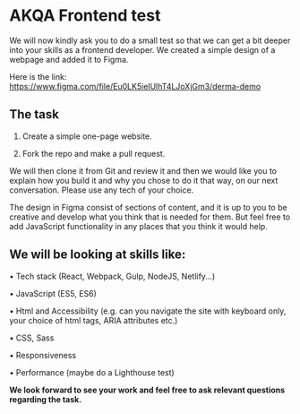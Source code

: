 # AKQA Frontend test

We will now kindly ask you to do a small test so that we can get a bit deeper into your skills as a frontend developer. We created a simple design of a webpage and added it to Figma.

Here is the link: https://www.figma.com/file/Eu0LK5ielUlhT4LJoXjGm3/derma-demo

## The task

1. Create a simple one-page website.

2. Fork the repo and make a pull request.

We will then clone it from Git and review it and then we would like you to explain how you build it and why you chose to do it that way, on our next conversation. Please use any tech of your choice.

The design in Figma consist of sections of content, and it is up to you to be creative and develop what you think that is needed for them. But feel free to add JavaScript functionality in any places that you think it would help.

## We will be looking at skills like:

• Tech stack (React, Webpack, Gulp, NodeJS, Netlify...)

• JavaScript (ES5, ES6)

• Html and Accessibility (e.g. can you navigate the site with keyboard only, your choice of html tags, ARIA attributes etc.)

• CSS, Sass

• Responsiveness

• Performance (maybe do a Lighthouse test)

**We look forward to see your work and feel free to ask relevant questions regarding the task.**
